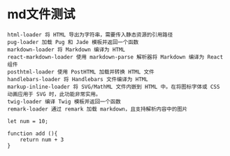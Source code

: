  # md文件测试

    html-loader 将 HTML 导出为字符串，需要传入静态资源的引用路径
    pug-loader 加载 Pug 和 Jade 模板并返回一个函数
    markdown-loader 将 Markdown 编译为 HTML
    react-markdown-loader 使用 markdown-parse 解析器将 Markdown 编译为 React 组件
    posthtml-loader 使用 PostHTML 加载并转换 HTML 文件
    handlebars-loader 将 Handlebars 文件编译为 HTML
    markup-inline-loader 将 SVG/MathML 文件内嵌到 HTML 中。在将图标字体或 CSS 动画应用于 SVG 时，此功能非常实用。
    twig-loader 编译 Twig 模板并返回一个函数
    remark-loader 通过 remark 加载 markdown，且支持解析内容中的图片

```
let num = 10;

function add (){
    return num + 3
}

```